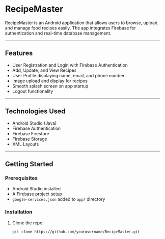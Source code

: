 # RecipeMaster

RecipeMaster is an Android application that allows users to browse, upload, and manage food recipes easily. The app integrates Firebase for authentication and real-time database management.

---

## Features

- User Registration and Login with Firebase Authentication  
- Add, Update, and View Recipes  
- User Profile displaying name, email, and phone number  
- Image upload and display for recipes  
- Smooth splash screen on app startup  
- Logout functionality  

---

## Technologies Used

- Android Studio (Java)  
- Firebase Authentication  
- Firebase Firestore  
- Firebase Storage  
- XML Layouts  

---

## Getting Started

### Prerequisites

- Android Studio installed  
- A Firebase project setup  
- `google-services.json` added to `app/` directory  

### Installation

1. Clone the repo:
   ```bash
   git clone https://github.com/yourusername/RecipeMaster.git
